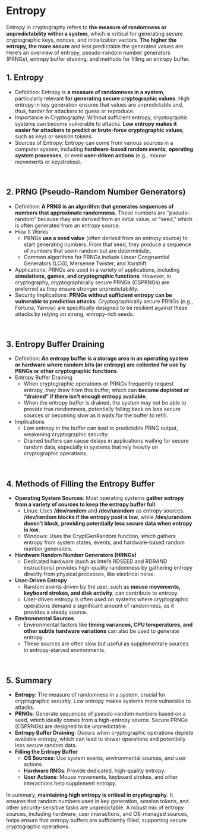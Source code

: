 <br>

# Entropy
Entropy in cryptography refers to **the measure of randomness or unpredictability within a system**, which is critical for generating secure cryptographic keys, nonces, and initialization vectors. **The higher the entropy, the more secure** and less predictable the generated values are. Here’s an overview of entropy, pseudo-random number generators (PRNGs), entropy buffer draining, and methods for filling an entropy buffer.

## 1. Entropy
  - Definition: Entropy is **a measure of randomness in a system**, particularly relevant **for generating secure cryptographic values**. High entropy in key generation ensures that values are unpredictable and, thus, harder for attackers to guess or reproduce.
  - Importance in Cryptography: Without sufficient entropy, cryptographic systems can become vulnerable to attacks. **Low entropy makes it easier for attackers to predict or brute-force cryptographic values**, such as keys or session tokens.
  - Sources of Entropy: Entropy can come from various sources in a computer system, including **hardware-based random events**, **operating system processes**, or even **user-driven actions** (e.g., mouse movements or keystrokes).  
<br>

## 2. PRNG (Pseudo-Random Number Generators)
  - Definition: **A PRNG is an algorithm that generates sequences of numbers that approximate randomness**. These numbers are “pseudo-random” because they are derived from an initial value, or “seed,” which is often generated from an entropy source.
  - How It Works
    - PRNGs **use a seed value** (often derived from an entropy source) to start generating numbers. From that seed, they produce a sequence of numbers that seem random but are deterministic.
    - Common algorithms for PRNGs include Linear Congruential Generators (LCG), Mersenne Twister, and Xorshift.
  - Applications: PRNGs are used in a variety of applications, including **simulations, games, and cryptographic functions**. However, in cryptography, cryptographically secure PRNGs (CSPRNGs) are preferred as they ensure stronger unpredictability.
  - Security Implications: **PRNGs without sufficient entropy can be vulnerable to prediction attacks**. Cryptographically secure PRNGs (e.g., Fortuna, Yarrow) are specifically designed to be resilient against these attacks by relying on strong, entropy-rich seeds.  
<br>

## 3. Entropy Buffer Draining
  - Definition: **An entropy buffer is a storage area in an operating system or hardware where random bits (or entropy) are collected for use by PRNGs or other cryptographic functions**.
  - Entropy Buffer Draining
    - When cryptographic operations or PRNGs frequently request entropy, they draw from this buffer, which can **become depleted or “drained” if there isn’t enough entropy available**.
    - When the entropy buffer is drained, the system may not be able to provide true randomness, potentially falling back on less secure sources or becoming slow as it waits for the buffer to refill.
  - Implications
    - Low entropy in the buffer can lead to predictable PRNG output, weakening cryptographic security.
    - Drained buffers can cause delays in applications waiting for secure random data, especially in systems that rely heavily on cryptographic operations.  
<br>

## 4. Methods of Filling the Entropy Buffer
  - **Operating System Sources**: Most operating systems **gather entropy from a variety of sources to keep the entropy buffer full**.
    - Linux: Uses **/dev/random** and **/dev/urandom** as entropy sources. **/dev/random blocks if the entropy pool is low**, while **/dev/urandom doesn’t block, providing potentially less secure data when entropy is low**.
    - Windows: Uses the CryptGenRandom function, which gathers entropy from system states, events, and hardware-based random number generators.
  - **Hardware Random Number Generators (HRNGs)**
    - Dedicated hardware (such as Intel’s RDSEED and RDRAND instructions) provides high-quality randomness by gathering entropy directly from physical processes, like electrical noise.
  - **User-Driven Entropy**
    - Random events driven by the user, such as **mouse movements, keyboard strokes, and disk activity**, can contribute to entropy.
    - User-driven entropy is often used on systems where cryptographic operations demand a significant amount of randomness, as it provides a steady source.
  - **Environmental Sources**
    - Environmental factors like **timing variances, CPU temperatures, and other subtle hardware variations** can also be used to generate entropy.
    - These sources are often slow but useful as supplementary sources in entropy-starved environments.  
<br>

## 5. Summary
  - **Entropy**: The measure of randomness in a system, crucial for cryptographic security. Low entropy makes systems more vulnerable to attacks.
  - **PRNGs**: Generate sequences of pseudo-random numbers based on a seed, which ideally comes from a high-entropy source. Secure PRNGs (CSPRNGs) are designed to be unpredictable.
  - **Entropy Buffer Draining**: Occurs when cryptographic operations deplete available entropy, which can lead to slower operations and potentially less secure random data.
  - **Filling the Entropy Buffer**
    - **OS Sources**: Use system events, environmental sources, and user actions.
    - **Hardware RNGs**: Provide dedicated, high-quality entropy.
    - **User Actions**: Mouse movements, keyboard strokes, and other interactions help supplement entropy.

In summary, **maintaining high entropy is critical in cryptography**. It ensures that random numbers used in key generation, session tokens, and other security-sensitive tasks are unpredictable. A robust mix of entropy sources, including hardware, user interactions, and OS-managed sources, helps ensure that entropy buffers are sufficiently filled, supporting secure cryptographic operations.  
<br>